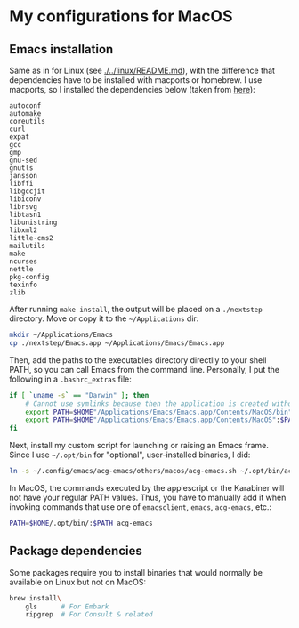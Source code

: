 # My configurations for MacOS


## Emacs installation

Same as in for Linux (see [./../linux/README.md](./../linux/README.md)), with the difference that dependencies have to be installed with macports or homebrew. I use macports, so I installed the dependencies below (taken from [here](https://github.com/jimeh/build-emacs-for-macos)):
```text
autoconf
automake
coreutils
curl
expat
gcc
gmp
gnu-sed
gnutls
jansson
libffi
libgccjit
libiconv
librsvg
libtasn1
libunistring
libxml2
little-cms2
mailutils
make
ncurses
nettle
pkg-config
texinfo
zlib
```

After running `make install`, the output will be placed on a `./nextstep` directory. Move or copy it to the `~/Applications` dir:
```bash
mkdir ~/Applications/Emacs
cp ./nextstep/Emacs.app ~/Applications/Emacs/Emacs.app
```

Then, add the paths to the executables directory directlly to your shell PATH, so you can call Emacs from the command line. Personally, I put the following in a `.bashrc_extras` file:
```bash
if [ `uname -s` == "Darwin" ]; then
    # Cannot use symlinks because then the application is created without the correct bundle identifier
    export PATH=$HOME"/Applications/Emacs/Emacs.app/Contents/MacOS/bin":$PATH
    export PATH=$HOME"/Applications/Emacs/Emacs.app/Contents/MacOS":$PATH
fi
```

Next, install my custom script for launching or raising an Emacs frame. Since I use `~/.opt/bin` for "optional", user-installed binaries, I did:
```bash
ln -s ~/.config/emacs/acg-emacs/others/macos/acg-emacs.sh ~/.opt/bin/acg-emacs
```

In MacOS, the commands executed by the applescript or the Karabiner will not have your regular PATH values. Thus, you have to manually add it when invoking commands that use one of `emacsclient`, `emacs`, `acg-emacs`, etc.:
```bash
PATH=$HOME/.opt/bin/:$PATH acg-emacs
```

## Package dependencies

Some packages require you to install binaries that would normally be available on Linux but not on MacOS:
```bash
brew install\
    gls      # For Embark
    ripgrep  # For Consult & related
```
